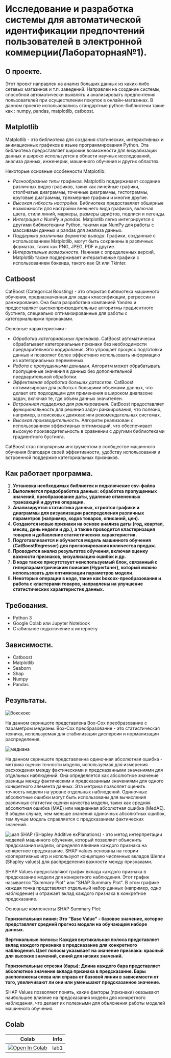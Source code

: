 # Исследование и разработка системы для автоматической идентификации предпочтений пользователей в электронной коммерции(Лабораторная№1).

## О проекте.
Этот проект направлен на анализ больших данных из каких-либо сетевых магазинов и т.п. заведений. Направлен на создание системы, способной автоматически выявлять и анализировать предпочтения пользователей при осуществлении покупок в онлайн-магазинах. В данном проекте использовались стандартные python-библиотеки такие как : numpy, pandas, matplotlib, catboost.

## Matplotlib
Matplotlib - это библиотека для создания статических, интерактивных и анимационных графиков в языке программирования Python. Эта библиотека предоставляет широкие возможности для визуализации данных и широко используется в области научных исследований, анализа данных, инженерии, машинного обучения и других областях.

Некоторые основные особенности Matplotlib:
* *Разнообразные типы графиков.* Matplotlib поддерживает создание различных видов графиков, таких как линейные графики, столбчатые диаграммы, точечные диаграммы, гистограммы, круговые диаграммы, трехмерные графики и многие другие.
* *Высокая гибкость настройки.* Библиотека предоставляет обширные возможности для настройки внешнего вида графиков, включая цвета, стили линий, маркеры, размеры шрифтов, подписи и легенды.
* *Интеграция с NumPy и pandas.* Matplotlib легко интегрируется с другими библиотеками Python, такими как NumPy для работы с массивами данных и pandas для анализа данных.
* *Поддержка различных форматов вывода.* Графики, созданные с использованием Matplotlib, могут быть сохранены в различных форматах, таких как PNG, JPEG, PDF и другие.
* *Интерактивные возможности.* Начиная с определенных версий, Matplotlib также поддерживает интерактивные графики с использованием бэкенда, такого как Qt или Tkinter.

## Catboost
CatBoost (Categorical Boosting) - это открытая библиотека машинного обучения, предназначенная для задач классификации, регрессии и ранжирования. Она была разработана компанией Yandex и предоставляет высокопроизводительные алгоритмы градиентного бустинга, специально оптимизированные для работы с категориальными признаками.

Основные характеристики :
* *Обработка категориальных признаков.* CatBoost автоматически обрабатывает категориальные признаки без необходимости предварительного кодирования. Это упрощает процесс подготовки данных и позволяет более эффективно использовать информацию из категориальных переменных.
* *Работа с пропущенными данными.* Алгоритм может обрабатывать пропущенные значения в данных без дополнительной предварительной обработки.
* *Эффективная обработка больших датасетов.* CatBoost оптимизирован для работы с большими объемами данных, что делает его подходящим для применения в широком диапазоне задач, включая те, где объем данных значителен.
* *Встроенная поддержка для ранжирования.* CatBoost предоставляет функциональность для решения задач ранжирования, что полезно, например, в поисковых движках или рекомендательных системах.
* *Высокая производительность.* Алгоритм реализован с использованием эффективных оптимизаций, что обеспечивает высокую производительность в сравнении с другими библиотеками градиентного бустинга.
  
CatBoost стал популярным инструментом в сообществе машинного обучения благодаря своей эффективности, удобству использования и встроенной поддержке категориальных признаков.

## Как работает программа.

1. **Установка необходимых библиотек и подключение csv-файла**
2. **Выполняется предобработка данных: обработка пропущенных значений, преобразование даты, удаление отмененных транзакций и другие операции.**
3. **Анализируется статистика данных, строятся графики и диаграммы для визуализации распределения различных параметров (например, кодов товаров, описаний, цен).**
4. **Создаются новые признаки на основе анализа даты (год, квартал, месяц, день недели и др.), а также проводится кластеризация товаров и добавление статистических характеристик.**
5. **Подготавливается и обучается модель машинного обучения (CatBoostRegressor) для прогнозирования количества продаж.**
6. **Проводится анализ результатов обучения, включая оценку важности признаков, визуализацию ошибок и др.**
7. **В коде также присутствует неиспользуемый блок, связанный с гиперпараметрическим поиском (Hypertuner), который можно использовать для оптимизации параметров модели.**
8. **Некоторые операции в коде, такие как boxcox-преобразования и работа с кластерами товаров, направлены на улучшение статистических характеристик данных.**

## Требования.
* Python 3
* Google Colab или Jupyter Notebook
* Стабильное подключение к интернету

## Зависимости.
* Catboost
* Matplotlib
* Seaborn
* Shap
* Numpy
* Pandas



## Результаты.

![бокскокс](https://github.com/smonobig/laba_1/assets/86806629/d37fd1cc-c617-4b48-89b8-7b84dd347b0b)

На данном скриншоте представлена Box-Cox преобразование с параметром медианы.  Box-Cox преобразование - это статистическая техника, используемая для стабилизации дисперсии и нормализации распределения.


![медиана](https://github.com/smonobig/laba_1/assets/86806629/fa341a92-803b-440d-9d5c-28376af701a5)

На данном скриншоте представленна одиночная абсолютная ошибка - метрика оценки точности модели, используемая для измерения расхождения между фактическими и предсказанными значениями для отдельных наблюдений. Она определяется как абсолютное значение разницы между фактическим и предсказанным значениями для одного конкретного элемента данных. Эта метрика позволяет оценить точность модели на уровне отдельных наблюдений. Одиночные абсолютные ошибки могут быть использованы для вычисления различных статистик оценки качества модели, таких как средняя абсолютная ошибка (MAE) или медианная абсолютная ошибка (MedAE). В общем случае, чем меньше значения одиночных абсолютных ошибок, тем лучше модель справляется с предсказанием фактических значений.


![шап](https://github.com/smonobig/laba_1/assets/86806629/7085a904-8730-4bc9-8645-846c928ac8cb)
SHAP (SHapley Additive exPlanations) - это метод интерпретации моделей машинного обучения, который позволяет объяснить предсказания модели, определяя влияние каждого признака на конкретное предсказание. SHAP values основаны на теории кооперативных игр и используют концепцию численных вкладов Шепли (Shapley values) для распределения важности между признаками.

SHAP Values предоставляют график вклада каждого признака в предсказание модели для конкретного наблюдения. Этот график называется "Summary Plot" или "SHAP Summary Plot". В этом графике каждая точка представляет отдельный набор данных (например, одно наблюдение) и отражает вклад каждого признака в конкретное предсказание.

Основные компоненты SHAP Summary Plot:

**Горизонтальная линия: Это "Base Value" - базовое значение, которое представляет средний прогноз модели на обучающем наборе данных.**

**Вертикальные полосы: Каждая вертикальная полоса представляет вклад каждого признака в предсказание для конкретного наблюдения. Цвет полосы указывает на значение признака: красный для высоких значений, синий для низких значений.**

**Горизонтальные отрезки (бары): Длина каждого бара представляет абсолютное значение вклада признака в предсказание. Бары расположены слева или справа от базовой линии в зависимости от того, увеличивают ли они или уменьшают предсказанное значение.**


SHAP Values позволяют понять, какие факторы (признаки) оказывают наибольшее влияние на предсказания модели для конкретного наблюдения, что делает их полезными для объяснения работы моделей машинного обучения.




## Colab

| Colab                                                                                                                                                                          | Info               |
| ------------------------------------------------------------------------------------------------------------------------------------------------------------------------------ | ------------------ |
|[![Open In Colab](https://colab.research.google.com/assets/colab-badge.svg)](https://colab.research.google.com/github/smonobig/laba_1/blob/main/lab_1.ipynb) |lab1|


